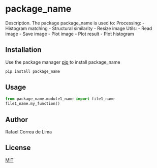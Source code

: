 # package_name

Description. 
The package package_name is used to:
	Processing:
	- Histogram matching
	- Structural similarity
 	- Resize image
  	Utils:
   	- Read image
    	- Save image
     	- Plot image
	- Plot result
 	- Plot histogram

## Installation

Use the package manager [pip](https://pip.pypa.io/en/stable/) to install package_name

```bash
pip install package_name
```

## Usage

```python
from package_name.module1_name import file1_name
file1_name.my_function()
```

## Author
Rafael Correa de Lima

## License
[MIT](https://choosealicense.com/licenses/mit/)

